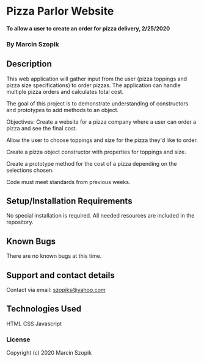 # Pizza Parlor Website

#### To allow a user to create an order for pizza delivery, 2/25/2020

### By Marcin Szopik

## Description

This web application will gather input from the user (pizza toppings and pizza size specifications) to order pizzas. The application can handle multiple pizza orders and calculates total cost.

The goal of this project is to demonstrate understanding of constructors and prototypes to add methods to an object.

Objectives: Create a website for a pizza company where a user can order a pizza and see the final cost.

Allow the user to choose toppings and size for the pizza they'd like to order.

Create a pizza object constructor with properties for toppings and size.

Create a prototype method for the cost of a pizza depending on the selections chosen.

Code must meet standards from previous weeks.

## Setup/Installation Requirements

No special installation is required. All needed resources are included in the repository.

## Known Bugs

There are no known bugs at this time.

## Support and contact details

Contact via email: szopiks@yahoo.com

## Technologies Used

HTML
CSS
Javascript

### License

Copyright (c) 2020 Marcin Szopik
